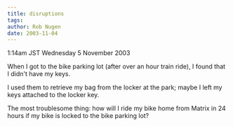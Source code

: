 ```yaml
---
title: disruptions
tags: 
author: Rob Nugen
date: 2003-11-04
---
```


<p class=date>1:14am JST Wednesday 5 November 2003</p>

<p>When I got to the bike parking lot (after over an hour train ride),
I found that I didn't have my keys.</p>

<p>I used them to retrieve my bag from the locker at the park; maybe I
left my keys attached to the locker key.</p>

<p>The most troublesome thing: how will I ride my bike home from
Matrix in 24 hours if my bike is locked to the bike parking lot?</p>

